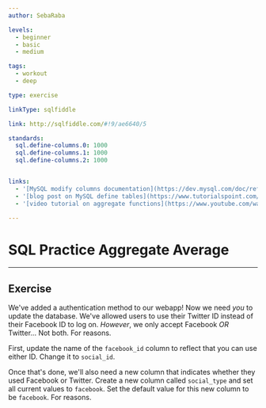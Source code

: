 ```yaml
---
author: SebaRaba

levels:
  - beginner
  - basic
  - medium

tags:
  - workout
  - deep

type: exercise

linkType: sqlfiddle

link: http://sqlfiddle.com/#!9/ae6640/5

standards:
  sql.define-columns.0: 1000
  sql.define-columns.1: 1000
  sql.define-columns.2: 1000


links:
  - '[MySQL modify columns documentation](https://dev.mysql.com/doc/refman/5.7/en/alter-table.html){documentation}'
  - '[blog post on MySQL define tables](https://www.tutorialspoint.com/mysql/mysql-alter-command.htm){website}'
  - '[video tutorial on aggregate functions](https://www.youtube.com/watch?v=Epj5cb5HF9o){video}'

---
```


# SQL Practice Aggregate Average

---        
## Exercise

We've added a authentication method to our webapp! Now we need _you_ to update the database.
We've allowed users to use their Twitter ID instead of their Facebook ID to log on.
_However_, we only accept Facebook *OR* Twitter... Not both. For reasons.

First, update the name of the `facebook_id` column to reflect that you can use either ID. Change it to `social_id`.

Once that's done, we'll also need a new column that indicates whether they used Facebook or Twitter. Create a new column called `social_type` and set all current values to `facebook`.
Set the default value for this new column to be `facebook`. For reasons.
 
 

